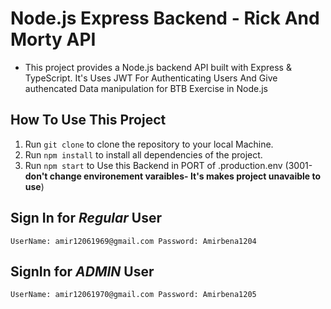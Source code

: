 # Node.js Express Backend - Rick And Morty API
- This project provides a Node.js backend API built with Express & TypeScript.
It's Uses JWT For Authenticating Users And Give authencated Data manipulation for BTB Exercise in Node.js

## How To Use This Project
1. Run `git clone` to clone the repository to your local Machine.
2. Run `npm install` to install all dependencies of the project.
3. Run `npm start` to Use this Backend in PORT of .production.env (3001- **don't change environement varaibles- It's makes project unavaible to use**)


## Sign In for *Regular* User
``
UserName: amir12061969@gmail.com
Password: Amirbena1204
``


## SignIn for *ADMIN* User
``
UserName: amir12061970@gmail.com
Password: Amirbena1205
``

